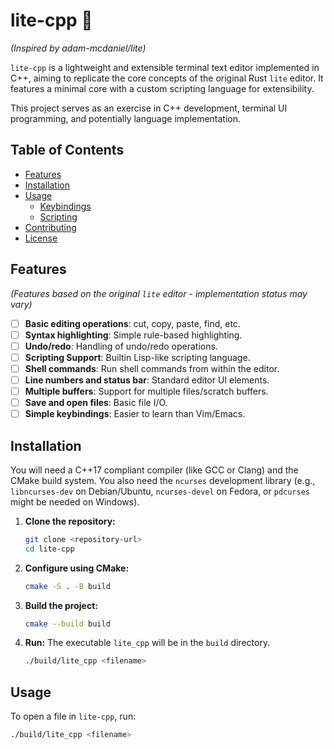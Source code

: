 # lite-cpp 📝

*(Inspired by adam-mcdaniel/lite)*

`lite-cpp` is a lightweight and extensible terminal text editor implemented in C++, aiming to replicate the core concepts of the original Rust `lite` editor. It features a minimal core with a custom scripting language for extensibility.

This project serves as an exercise in C++ development, terminal UI programming, and potentially language implementation.

## Table of Contents

- [Features](#features)
- [Installation](#installation)
- [Usage](#usage)
    - [Keybindings](#keybindings)
    - [Scripting](#scripting)
- [Contributing](#contributing)
- [License](#license)

## Features

*(Features based on the original `lite` editor - implementation status may vary)*

- [ ] **Basic editing operations**: cut, copy, paste, find, etc.
- [ ] **Syntax highlighting**: Simple rule-based highlighting.
- [ ] **Undo/redo**: Handling of undo/redo operations.
- [ ] **Scripting Support**: Builtin Lisp-like scripting language.
- [ ] **Shell commands**: Run shell commands from within the editor.
- [ ] **Line numbers and status bar**: Standard editor UI elements.
- [ ] **Multiple buffers**: Support for multiple files/scratch buffers.
- [ ] **Save and open files**: Basic file I/O.
- [ ] **Simple keybindings**: Easier to learn than Vim/Emacs.

## Installation

You will need a C++17 compliant compiler (like GCC or Clang) and the CMake build system. You also need the `ncurses` development library (e.g., `libncurses-dev` on Debian/Ubuntu, `ncurses-devel` on Fedora, or `pdcurses` might be needed on Windows).

1.  **Clone the repository:**
    ```bash
    git clone <repository-url>
    cd lite-cpp
    ```
2.  **Configure using CMake:**
    ```bash
    cmake -S . -B build
    ```
3.  **Build the project:**
    ```bash
    cmake --build build
    ```
4.  **Run:** The executable `lite_cpp` will be in the `build` directory.
    ```bash
    ./build/lite_cpp <filename>
    ```

## Usage

To open a file in `lite-cpp`, run:

```bash
./build/lite_cpp <filename>